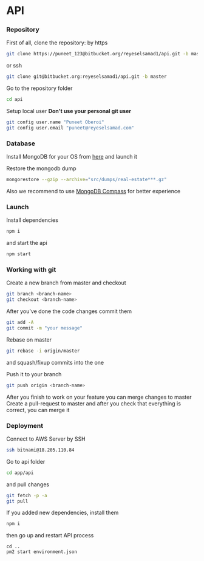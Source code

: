 # API

### Repository
First of all, clone the repository:
by https
```sh
git clone https://puneet_123@bitbucket.org/reyeselsamad1/api.git -b master
```
or ssh
```sh
git clone git@bitbucket.org:reyeselsamad1/api.git -b master
```
Go to the repository folder
```sh
cd api
```
Setup local user 
**Don't use your personal git user**
```sh
git config user.name "Puneet Oberoi"
git config user.email "puneet@reyeselsamad.com"
```

### Database
Install MongoDB for your OS from [here](https://docs.mongodb.com/manual/installation/) and launch it

Restore the mongodb dump
```sh
mongorestore --gzip --archive="src/dumps/real-estate***.gz"
```
Also we recommend to use [MongoDB Compass](https://www.mongodb.com/products/compass) for better experience

### Launch
Install dependencies
```sh
npm i
```
and start the api
```sh
npm start
```

### Working with git
Create a new branch from master and checkout
```sh
git branch <branch-name>
git checkout <branch-name>
```
After you've done the code changes commit them
```sh
git add -A
git commit -m "your message"
```
Rebase on master
```sh
git rebase -i origin/master
```
and squash/fixup commits into the one

Push it to your branch
```sh
git push origin <branch-name>
```
After you finish to work on your feature you can merge changes to master
Create a pull-request to master and after you check that everything is correct, you can merge it

### Deployment
Connect to AWS Server by SSH
```sh
ssh bitnami@18.205.110.84
```
Go to api folder
```sh
cd app/api
```
and pull changes
```sh
git fetch -p -a
git pull
```
If you added new dependencies, install them
```sh
npm i
```
then go up and restart API process
```ssh
cd ..
pm2 start environment.json
```

